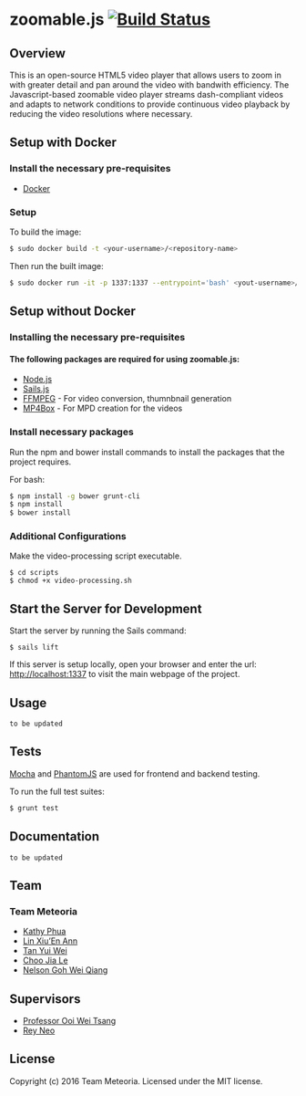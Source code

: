 # zoomable.js [![Build Status][travis-image]][travis-url] 
## Overview
This is an open-source HTML5 video player that allows users to zoom in with greater detail and pan around the video with bandwith efficiency. The Javascript-based zoomable video player streams dash-compliant videos and adapts to network conditions to provide continuous video playback by reducing the video resolutions where necessary.

## Setup with Docker

### Install the necessary pre-requisites

- [Docker](https://www.docker.com/)

### Setup

To build the image:

```bash
$ sudo docker build -t <your-username>/<repository-name> 
```

Then run the built image:

```bash
$ sudo docker run -it -p 1337:1337 --entrypoint='bash' <yout-username>/<repository-name> 
```

## Setup without Docker

### Installing the necessary pre-requisites

#### The following packages are required for using zoomable.js:
- [Node.js](http://nodejs.org) 
- [Sails.js](http://sailsjs.org/get-started)
- [FFMPEG](https://ffmpeg.org/download.html) - For video conversion, thumnbnail generation
- [MP4Box](https://gpac.wp.mines-telecom.fr/downloads/) - For MPD creation for the videos

### Install necessary packages

Run the npm and bower install commands to install the packages that the project requires.

For bash:
```bash
$ npm install -g bower grunt-cli
$ npm install 
$ bower install 
```

### Additional Configurations

Make the video-processing script executable.
```
$ cd scripts
$ chmod +x video-processing.sh
```

## Start the Server for Development

Start the server by running the Sails command:
```
$ sails lift
```

If this server is setup locally, open your browser and enter the url: [http://localhost:1337](http://localhost:1337) to visit the main webpage of the project.

## Usage
`to be updated`


## Tests
[Mocha](https://mochajs.org/) and [PhantomJS](http://phantomjs.org/) are used for frontend and backend testing.

To run the full test suites:
```bash
$ grunt test
```


## Documentation
`to be updated`


## Team 
### Team Meteoria
- [Kathy Phua](http://github.com/kphua)
- [Lin Xiu’En Ann](http://github.com/linxea)
- [Tan Yui Wei](http://github.com/tyuiwei)
- [Choo Jia Le](http://github.com/jials)
- [Nelson Goh Wei Qiang](https://github.com/nelsongoh)

## Supervisors
- [Professor Ooi Wei Tsang](http://github.com/weitsang)
- [Rey Neo](https://github.com/reyy)

## License
Copyright (c) 2016 Team Meteoria. Licensed under the MIT license.

[travis-image]: https://travis-ci.org/nus-mtp/zoomable.js.svg?branch=develop
[travis-url]: https://travis-ci.org/nus-mtp/zoomable.js